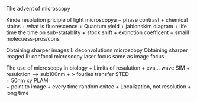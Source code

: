 The advent of microscopy 

Kinde
resolution
priciple of light microscopya
	+ phase contrast
	+ chemical stains
	+ what is fluorescence
		+ Quantum yield
		+ jablonskim diagram
			+ life time the time on sub-statablity 
			+ stock shift
		+ extinction coefficent
	+ smaill molecuess-pros/cons

Obtaining sharper images I: deconvolutionn microscopy
Obtaining sharper imaged II: confocal microscopy
	laser focus same as image focus

The use of microscopy in biology
	+ Limits of resulution
	+ eva... wave
SIM
	+ resulotion --> sub100nm
	+ > fouries transfer
STED 	
	+ 50nm xy 
PLAM	
	+  point to image
	+  every time random exitce
	+ Localization, not resolution
	+ long time
